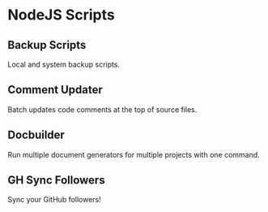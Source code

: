 # NodeJS Scripts

## Backup Scripts
Local and system backup scripts.

## Comment Updater
Batch updates code comments at the top of source files.

## Docbuilder
Run multiple document generators for multiple projects with one command.

## GH Sync Followers
Sync your GitHub followers!
